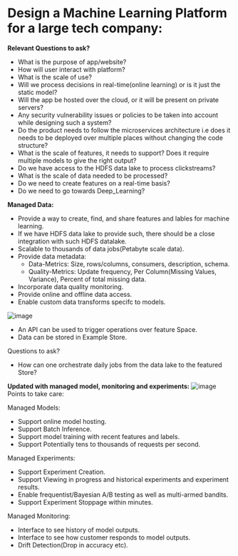 # Design a Machine Learning Platform for a large tech company:

**Relevant Questions to ask?**
* What is the purpose of app/website?
* How will user interact with platform?
* What is the scale of use?
* Will we process decisions in real-time(online learning) or is it just the static model?
* Will the app be hosted over the cloud, or it will be present on private servers?
* Any security vulnerability issues or policies to be taken into account while designing such a system?
* Do the product needs to follow the microservices architecture i.e does it needs to be deployed over multiple places without changing the code structure?
* What is the scale of features, it needs to support? Does it require multiple models to give the right output?
* Do we have access to the HDFS data lake to process clickstreams?
* What is the scale of data needed to be processed?
* Do we need to create features on a real-time basis?
* Do we need to go towards Deep_Learning?

**Managed Data:** 
* Provide a way to create, find, and share features and lables for machine learning.
* If we have HDFS data lake to provide such, there should be a close integration with such HDFS datalake.
* Scalable to thousands of data jobs(Petabyte scale data).
* Provide data metadata:
	* Data-Metrics: Size, rows/columns, consumers, description, schema.
	* Quality-Metrics: Update frequency, Per Column(Missing Values, Variance), Percent of total missing data.
* Incorporate data quality monitoring.
* Provide online and offline data access.
* Enable custom data transforms specifc to models.

![image](https://user-images.githubusercontent.com/42828760/208073292-1b64a075-b6da-4dee-93fb-981b5ee8dc5f.png)

* An API can be used to trigger operations over feature Space.
* Data can be stored in Example Store.

Questions to ask?
* How can one orchestrate daily jobs from the data lake to the featured Store?

**Updated with managed model, monitoring and experiments:**
![image](https://user-images.githubusercontent.com/42828760/208108311-cc87c444-b504-473b-8c18-d0224caab07d.png)
Points to take care:

Managed Models:
 * Support online model hosting.
 * Support Batch Inference.
 * Support model training with recent features and labels.
 * Support Potentially tens to thousands of requests per second.

Managed Experiments:
 * Support Experiment Creation.
 * Support Viewing in progress and historical experiments and experiment results.
 * Enable frequentist/Bayesian A/B testing as well as multi-armed bandits.
 * Support Experiment Stoppage within minutes.

Managed Monitoring:
 * Interface to see history of model outputs.
 * Interface to see how customer responds to model outputs.
 * Drift Detection(Drop in accuracy etc).







	
